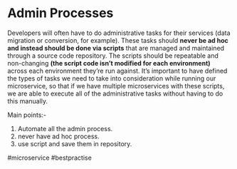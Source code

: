 # Admin Processes 

Developers will often have to do administrative tasks for their services (data migration
or conversion, for example). These tasks should **never be ad hoc and instead should
be done via scripts** that are managed and maintained through a source code
repository. The scripts should be repeatable and non-changing **(the script code isn’t
modified for each environment)** across each environment they’re run against. It’s
important to have defined the types of tasks we need to take into consideration while
running our microservice, so that if we have multiple microservices with these scripts,
we are able to execute all of the administrative tasks without having to do this
manually.

Main points:-
 1) Automate all the admin process.
 2) never have ad hoc process.
 3) use script and save them in repository.


#microservice  #bestpractise 